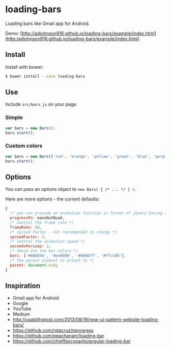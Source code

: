 loading-bars
============

Loading bars like Gmail app for Android.

Demo: [http://adjohnson916.github.io/loading-bars/example/index.html](http:/adjohnson916.github.io/loading-bars/example/index.html)


## Install

Install with bower:

```sh
$ bower install --save loading-bars
```

## Use

Include `src/bars.js` on your page.

### Simple

```js
var bars = new Bars();
bars.start();

```

### Custom colors

```js
var bars = new Bars(['red', 'orange', 'yellow', 'green', 'blue', 'purple']);
bars.start();

```

## Options

You can pass an options object to `new Bars( { /* ... */ } )`.

Here are more options - the current defaults:

```js
{
  /* you can provide an animation function in format of jQuery Easing (http://gsgd.co.uk/sandbox/jquery/easing/) */
  progressFn: easeOutQuad,
  /* control the frame rate */
  frameRate: 60,
  /* spread factor - not recommended to change */
  spreadFactor: 3,
  /* control the animation speed */
  secondsPerLoop: 2,
  /* these are the bar colors */
  bars: ['#008844', '#ee0000', '#0066ff', '#ffcc00'],
  /* the parent element to attach to */
  parent: document.body
}
```


## Inspiration

* Gmail app for Android
* Google
* YouTube
* Medium
* http://usabilitypost.com/2013/08/19/new-ui-pattern-website-loading-bars/
* https://github.com/rstacruz/nprogress
* https://github.com/peachananr/loading-bar
* https://github.com/chieffancypants/angular-loading-bar

